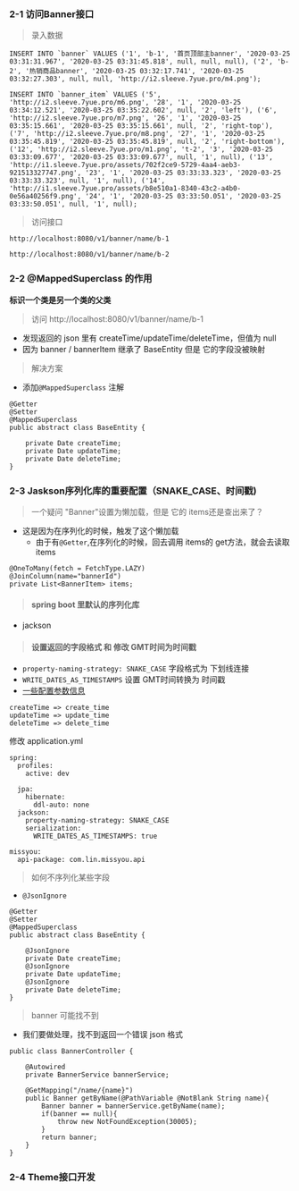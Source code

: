 ### 2-1 访问Banner接口

> 录入数据

```
INSERT INTO `banner` VALUES ('1', 'b-1', '首页顶部主banner', '2020-03-25 03:31:31.967', '2020-03-25 03:31:45.818', null, null, null), ('2', 'b-2', '热销商品banner', '2020-03-25 03:32:17.741', '2020-03-25 03:32:27.303', null, null, 'http://i2.sleeve.7yue.pro/m4.png');

INSERT INTO `banner_item` VALUES ('5', 'http://i2.sleeve.7yue.pro/m6.png', '28', '1', '2020-03-25 03:34:12.521', '2020-03-25 03:35:22.602', null, '2', 'left'), ('6', 'http://i2.sleeve.7yue.pro/m7.png', '26', '1', '2020-03-25 03:35:15.661', '2020-03-25 03:35:15.661', null, '2', 'right-top'), ('7', 'http://i2.sleeve.7yue.pro/m8.png', '27', '1', '2020-03-25 03:35:45.819', '2020-03-25 03:35:45.819', null, '2', 'right-bottom'), ('12', 'http://i2.sleeve.7yue.pro/m1.png', 't-2', '3', '2020-03-25 03:33:09.677', '2020-03-25 03:33:09.677', null, '1', null), ('13', 'http://i1.sleeve.7yue.pro/assets/702f2ce9-5729-4aa4-aeb3-921513327747.png', '23', '1', '2020-03-25 03:33:33.323', '2020-03-25 03:33:33.323', null, '1', null), ('14', 'http://i1.sleeve.7yue.pro/assets/b8e510a1-8340-43c2-a4b0-0e56a40256f9.png', '24', '1', '2020-03-25 03:33:50.051', '2020-03-25 03:33:50.051', null, '1', null);
```

> 访问接口

```
http://localhost:8080/v1/banner/name/b-1

http://localhost:8080/v1/banner/name/b-2
```

### 2-2 @MappedSuperclass 的作用

**标识一个类是另一个类的父类**

> 访问 http://localhost:8080/v1/banner/name/b-1

- 发现返回的 json 里有 createTime/updateTime/deleteTime，但值为 null
- 因为 banner / bannerItem 继承了 BaseEntity 但是 它的字段没被映射

> 解决方案

- 添加`@MappedSuperclass` 注解

```
@Getter
@Setter
@MappedSuperclass
public abstract class BaseEntity {

    private Date createTime;
    private Date updateTime;
    private Date deleteTime;
}
```

### 2-3 Jaskson序列化库的重要配置（SNAKE_CASE、时间戳)

> 一个疑问 "Banner"设置为懒加载，但是 它的 items还是查出来了？

- 这是因为在序列化的时候，触发了这个懒加载
    - 由于有`@Getter`,在序列化的时候，回去调用 items的 get方法，就会去读取 items

```
@OneToMany(fetch = FetchType.LAZY)
@JoinColumn(name="bannerId")
private List<BannerItem> items;
```

> #### spring boot 里默认的序列化库

- jackson 

> #### 设置返回的字段格式 和 修改 GMT时间为时间戳

- `property-naming-strategy: SNAKE_CASE` 字段格式为 下划线连接
- `WRITE_DATES_AS_TIMESTAMPS` 设置 GMT时间转换为 时间戳
- [一些配置参数信息](https://my.oschina.net/u/2474629/blog/3126804)

```
createTime => create_time
updateTime => update_time
deleteTime => delete_time
```

修改 application.yml

```
spring:
  profiles:
    active: dev

  jpa:
    hibernate:
      ddl-auto: none
  jackson:
    property-naming-strategy: SNAKE_CASE
    serialization:
      WRITE_DATES_AS_TIMESTAMPS: true

missyou:
  api-package: com.lin.missyou.api
```

> 如何不序列化某些字段

- `@JsonIgnore`

```
@Getter
@Setter
@MappedSuperclass
public abstract class BaseEntity {

    @JsonIgnore
    private Date createTime;
    @JsonIgnore
    private Date updateTime;
    @JsonIgnore
    private Date deleteTime;
}
```

> banner 可能找不到

- 我们要做处理，找不到返回一个错误 json 格式

```
public class BannerController {

    @Autowired
    private BannerService bannerService;

    @GetMapping("/name/{name}")
    public Banner getByName(@PathVariable @NotBlank String name){
        Banner banner = bannerService.getByName(name);
        if(banner == null){
            throw new NotFoundException(30005);
        }
        return banner;
    }
}
```

### 2-4 Theme接口开发




